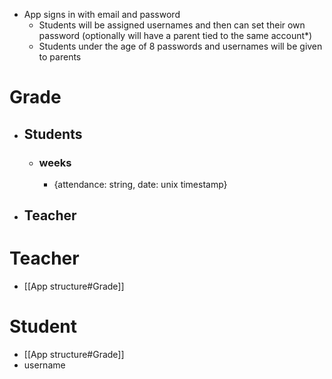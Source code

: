 - App signs in with email and password
	- Students will be assigned usernames and then can set their own password (optionally will have a parent tied to the same account*)
	- Students under the age of 8 passwords and usernames will be given to parents 

# Grade
- ## Students
	- ###  weeks
		- {attendance: string, date: unix timestamp}
- ## Teacher
# Teacher
- [[App structure#Grade]]
# Student
- [[App structure#Grade]]
- username